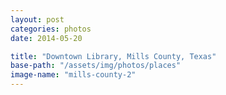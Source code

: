 ```yaml
---
layout: post
categories: photos
date: 2014-05-20

title: "Downtown Library, Mills County, Texas"
base-path: "/assets/img/photos/places"
image-name: "mills-county-2"
---
```

